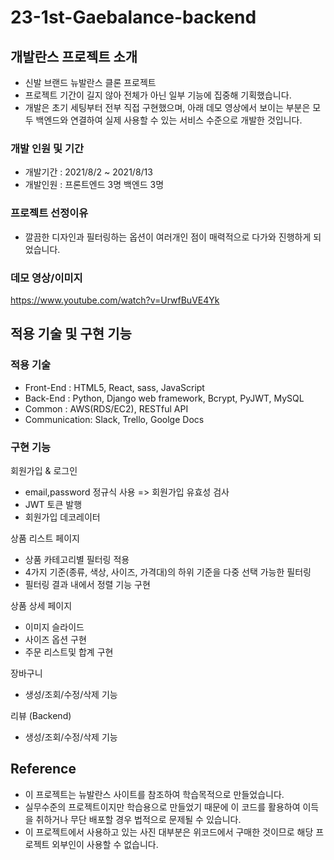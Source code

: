 # 23-1st-Gaebalance-backend
## 개발란스 프로젝트 소개
- 신발 브랜드 뉴발란스 클론 프로젝트
- 프로젝트 기간이 길지 않아 전체가 아닌 일부 기능에 집중해 기획했습니다.
- 개발은 초기 세팅부터 전부 직접 구현했으며, 아래 데모 영상에서 보이는 부분은 모두 백엔드와 연결하여 실제 사용할 수 있는 서비스 수준으로 개발한 것입니다.

### 개발 인원 및 기간
- 개발기간 : 2021/8/2 ~ 2021/8/13<br>
- 개발인원 : 프론트엔드 3명 백엔드 3명

### 프로젝트 선정이유
- 깔끔한 디자인과 필터링하는 옵션이 여러개인 점이 매력적으로 다가와 진행하게 되었습니다.

### 데모 영상/이미지
https://www.youtube.com/watch?v=UrwfBuVE4Yk

## 적용 기술 및 구현 기능
### 적용 기술
- Front-End : HTML5, React, sass, JavaScript 
- Back-End : Python, Django web framework, Bcrypt, PyJWT, MySQL
- Common : AWS(RDS/EC2), RESTful API
- Communication: Slack, Trello, Goolge Docs

### 구현 기능
회원가입 & 로그인
- email,password 정규식 사용 => 회원가입 유효성 검사
- JWT 토큰 발행
- 회원가입 데코레이터

상품 리스트 페이지
- 상품 카테고리별 필터링 적용
- 4가지 기준(종류, 색상, 사이즈, 가격대)의 하위 기준을 다중 선택 가능한 필터링
- 필터링 결과 내에서 정렬 기능 구현

상품 상세 페이지
- 이미지 슬라이드
- 사이즈 옵션 구현
- 주문 리스트및 합계 구현

장바구니 
- 생성/조회/수정/삭제 기능

리뷰 (Backend)
- 생성/조회/수정/삭제 기능

## Reference
- 이 프로젝트는 뉴발란스 사이트를 참조하여 학습목적으로 만들었습니다.
- 실무수준의 프로젝트이지만 학습용으로 만들었기 때문에 이 코드를 활용하여 이득을 취하거나 무단 배포할 경우 법적으로 문제될 수 있습니다.
- 이 프로젝트에서 사용하고 있는 사진 대부분은 위코드에서 구매한 것이므로 해당 프로젝트 외부인이 사용할 수 없습니다.

